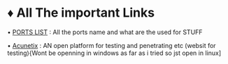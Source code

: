 # ♦ All The important Links 

 • [PORTS LIST](https://en.wikipedia.org/wiki/List_of_TCP_and_UDP_port_numbers) : All the ports name and what are the used for STUFF
 
 • [Acunetix](http://www.vulnweb.com/) : AN open platform for testing and penetrating etc (websit for testing){Wont be openning in windows as far as i tried so jst open in linux]
 

